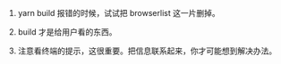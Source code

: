 1. yarn build   报错的时候，试试把 browserlist 这一片删掉。

2. build 才是给用户看的东西。

3. 注意看终端的提示，这很重要。把信息联系起来，你才可能想到解决办法。
